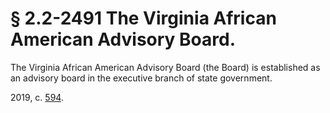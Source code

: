 # § 2.2-2491 The Virginia African American Advisory Board.

<p>The Virginia African American Advisory Board (the Board) is established as an advisory board in the executive branch of state government.</p><p>2019, c. <a href='http://lis.virginia.gov/cgi-bin/legp604.exe?191+ful+CHAP0594'>594</a>.</p>